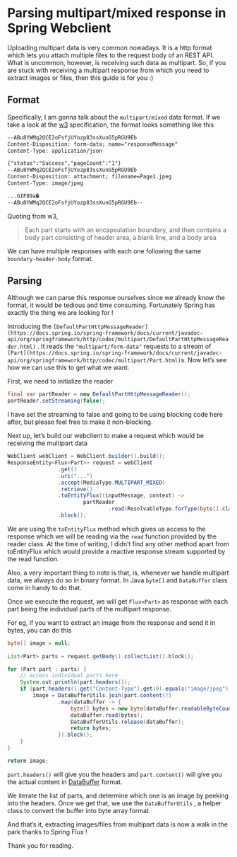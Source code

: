 Parsing multipart/mixed response in Spring Webclient
====================================================

Uploading multipart data is very common nowadays. It is a http format which lets you attach multiple files to the request body of an REST API. What is uncommon, however, is receiving such data as multipart. So, if you are stuck with receiving a multipart response from which you need to extract images or files, then this guide is for you :)

Format
------

Specifically, I am gonna talk about the `multipart/mixed` data format. If we take a look at the [w3](https://www.w3.org/Protocols/rfc1341/7_2_Multipart.html) specification, the format looks something like this

```txt
--ABu8YWMq2QCE2oFsfjUYozp83ssXunG5pRGU9Eb 
Content-Disposition: form-data; name="responseMessage"
Content-Type: application/json

{"status":"Success","pageCount":"1"}
--ABu8YWMq2QCE2oFsfjUYozp83ssXunG5pRGU9Eb
Content-Disposition: attachment; filename=Page1.jpeg
Content-Type: image/jpeg

...GIF89a� 
--ABu8YWMq2QCE2oFsfjUYozp83ssXunG5pRGU9Eb--
```

Quoting from w3,

> Each part starts with an encapsulation boundary, and then contains a body part consisting of header area, a blank line, and a body area

We can have multiple responses with each one following the same `boundary-header-body` format.

Parsing
-------

Although we can parse this response ourselves since we already know the format, it would be tedious and time consuming. Fortunately Spring has exactly the thing we are looking for !

Introducing the `[DefaultPartHttpMessageReader](https://docs.spring.io/spring-framework/docs/current/javadoc-api/org/springframework/http/codec/multipart/DefaultPartHttpMessageReader.html)` . It reads the `"multipart/form-data"` requests to a stream of `[Part](https://docs.spring.io/spring-framework/docs/current/javadoc-api/org/springframework/http/codec/multipart/Part.html)`s. Now let’s see how we can use this to get what we want.

First, we need to initialize the reader

```java
final var partReader = new DefaultPartHttpMessageReader();
partReader.setStreaming(false);
```

I have set the streaming to false and going to be using blocking code here after, but please feel free to make it non-blocking.

Next up, let’s build our webclient to make a request which would be receiving the multipart data

```java
WebClient webClient = WebClient.builder().build();
ResponseEntity<Flux<Part>> request = webClient
                .get()
                .uri("...")
                .accept(MediaType.MULTIPART_MIXED)
                .retrieve()
                .toEntityFlux((inputMessage, context) ->
                        partReader
                                .read(ResolvableType.forType(byte[].class), inputMessage, Map.of()))
                .block();
```

We are using the `toEntityFlux` method which gives us access to the response which we will be reading via the `read` function provided by the reader class. At the time of writing, I didn’t find any other method apart from toEntityFlux which would provide a reactive response stream supported by the read function.

Also, a very important thing to note is that, is, whenever we handle multipart data, we always do so in binary format. In Java `byte[]` and `DataBuffer` class come in handy to do that.

Once we execute the request, we will get `Flux<Part>` as response with each part being the individual parts of the multipart response.

For eg, if you want to extract an image from the response and send it in bytes, you can do this

```java
byte[] image = null;
    
List<Part> parts = request.getBody().collectList().block();

for (Part part : parts) {
    // access individual parts here
    System.out.println(part.headers());
    if (part.headers().get("Content-Type").get(0).equals("image/jpeg")) {
        image = DataBufferUtils.join(part.content())
                .map(dataBuffer -> {
                    byte[] bytes = new byte[dataBuffer.readableByteCount()];
                    dataBuffer.read(bytes);
                    DataBufferUtils.release(dataBuffer);
                    return bytes;
                }).block();
    }
}

return image;
```

`part.headers()` will give you the headers and `part.content()` will give you the actual content in [DataBuffer](https://docs.spring.io/spring-framework/docs/current/javadoc-api/org/springframework/core/io/buffer/DataBuffer.html) format.

We iterate the list of parts, and determine which one is an image by peeking into the headers. Once we get that, we use the `DataBufferUtils` , a helper class to convert the buffer into byte array format.

And that’s it, extracting images/files from multipart data is now a walk in the park thanks to Spring Flux !

Thank you for reading.
